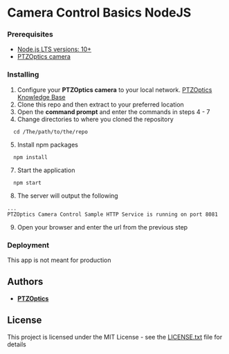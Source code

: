 Camera Control Basics NodeJS
======================

### Prerequisites

- [Node.js LTS versions: 10+](https://nodejs.org/en/download/)
- [PTZOptics camera](https://ptzoptics.com/)

### Installing

1. Configure your **PTZOptics camera** to your local network. [PTZOptics Knowledge Base](https://help.ptzoptics.com/support/solutions/folders/13000001062)
2. Clone this repo and then extract to your preferred location
3. Open the **command prompt** and enter the commands in steps 4 - 7
4. Change directories to where you cloned the repository
```
  cd /The/path/to/the/repo
```
5. Install npm packages
```
  npm install
```
7. Start the application
```
  npm start
```
8. The server will output the following
```
...
PTZOptics Camera Control Sample HTTP Service is running on port 8081
```
9. Open your browser and enter the url from the previous step


### Deployment

This app is not meant for production

## Authors

- [**PTZOptics**](https://ptzoptics.com/)

## License

This project is licensed under the MIT License - see the [LICENSE.txt](LICENSE.txt) file for details
